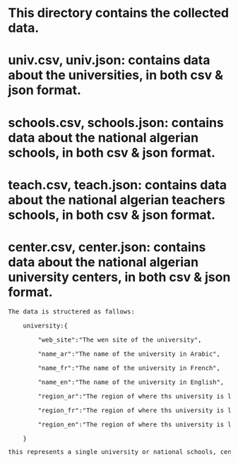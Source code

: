 # This directory contains the collected data.
# univ.csv, univ.json: contains data about the universities, in both csv & json format.
# schools.csv, schools.json: contains data about the national algerian schools, in both csv & json format.
# teach.csv, teach.json: contains data about the national algerian teachers schools, in both csv & json format.
# center.csv, center.json: contains data about the national algerian university centers, in both csv & json format.
<pre>
The data is structered as fallows:<br>
    university:{

        "web_site":"The wen site of the university",<br>
        "name_ar":"The name of the university in Arabic",<br>
        "name_fr":"The name of the university in French",<br>
        "name_en":"The name of the university in English",<br>
        "region_ar":"The region of where ths university is located (east, center, west), in Arabic",<br>
        "region_fr":"The region of where ths university is located in French",<br>
        "region_en":"The region of where ths university is located in English",<br>
    }
<pre>
this represents a single university or national schools, center, and in both files there is a collection of them.<br>
